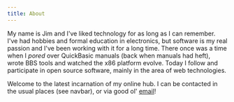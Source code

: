 ```yaml
---
title: About
---
```

My name is Jim and I've liked technology for as long as I can remember. I've had hobbies and formal
education in electronics, but software is my real passion and I've been working with it for a long time.
There once was a time when I *pored* over QuickBasic manuals (back when manuals had heft), wrote BBS tools
and watched the x86 platform evolve. Today I follow and participate in open source software, mainly in the
area of web technologies.

 Welcome to the latest incarnation of my online hub. I can be contacted in the usual places (see navbar), or
 via good ol' [email](mailto:jim@kalafut.net)!
